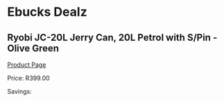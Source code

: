 
# Ebucks Dealz
## Ryobi JC-20L Jerry Can, 20L Petrol with S/Pin - Olive Green
[Product Page](https://www.ebucks.com/web/shop/productSelected.do?prodId=1200208531&catId=870841698)

Price: R399.00

Savings: 


	